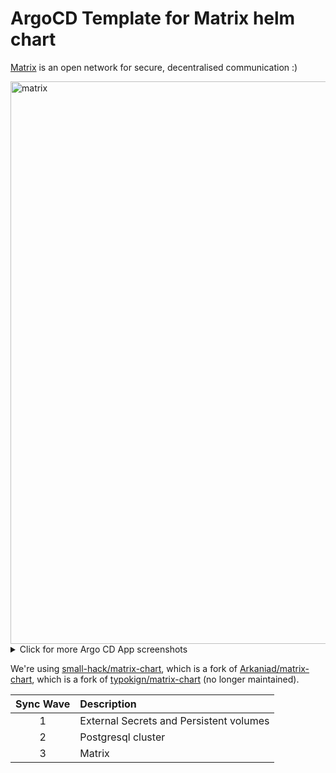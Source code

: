 # ArgoCD Template for Matrix helm chart

[Matrix](https://matrix.org/) is an open network for secure, decentralised communication :)

<img width="900" alt="matrix" src="https://github.com/small-hack/argocd-apps/assets/2389292/a31499f2-a12b-4c8c-b19f-018f68e53acc">

<details>
  <summary>Click for more Argo CD App screenshots</summary>
  
  <img width="900" alt="matrix-web-app" src="https://github.com/small-hack/argocd-apps/assets/2389292/f3940d42-46aa-4f90-9215-037364a5e8b5">
  <img width="1390" alt="matrix-networking" src="https://github.com/small-hack/argocd-apps/assets/2389292/07217b21-4945-4426-8ea9-d5f41f6ca7f7">
  
</details>


We're using [small-hack/matrix-chart](https://github.com/small-hack/matrix-chart), which is a fork of [Arkaniad/matrix-chart](https://github.com/Arkaniad), which is a fork of [typokign/matrix-chart](https://github.com/typokign/matrix-chart) (no longer maintained).

| Sync Wave | Description                             |
|:---------:|:----------------------------------------|
|     1     | External Secrets and Persistent volumes |
|     2     | Postgresql cluster                      |
|     3     | Matrix                                  |
